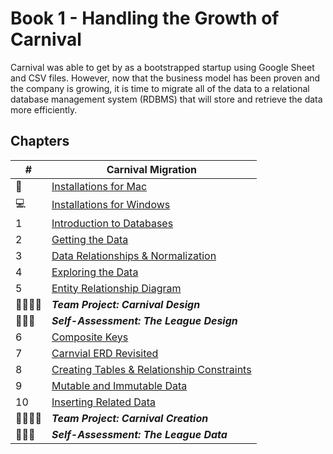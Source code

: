 # Book 1 - Handling the Growth of Carnival

Carnival was able to get by as a bootstrapped startup using Google Sheet and CSV files. However, now that the business model has been proven and the company is growing, it is time to migrate all of the data to a relational database management system (RDBMS) that will store and retrieve the data more efficiently.

## Chapters

| #  | Carnival Migration |
|--|--|
| 🍎 | [Installations for Mac](./chapters/GETTING_STARTED_MAC.md) |
| 💻 | [Installations for Windows](./chapters/GETTING_STARTED_WINDOWS.md) |
| 1 | [Introduction to Databases](./chapters/DATABASE_INTRODUCTION.md) |
| 2 | [Getting the Data](./chapters/EXPLORE_CSV.md) |
| 3 | [Data Relationships &amp; Normalization](./chapters/NORMALIZATION.md) |
| 4 | [Exploring the Data](./chapters/EXPLORE_CSV.md) |
| 5 | [Entity Relationship Diagram](./chapters/ERD.md) |
| 👨‍👨‍👦‍👦 | **_Team Project: Carnival Design_** |
| 👩🏾‍🎓 | **_Self-Assessment: The League Design_** |
| 6 | [Composite Keys](./chapters/CREATE_TABLES_COLUMNS.md) |
| 7 | [Carnvial ERD Revisited](./chapters/ERD_COMPOSITE_KEYS.md) |
| 8 | [Creating Tables &amp; Relationship Constraints](./chapters/CREATE_TABLES_COLUMNS.md) |
| 9 | [Mutable and Immutable Data](./chapters/MUTABILITY.md) |
| 10 | [Inserting Related Data](./chapters/INSERTS.md) |
| 👨‍👨‍👦‍👦 | **_Team Project: Carnival Creation_** |
| 👩🏾‍🎓 | **_Self-Assessment: The League Data_** |
